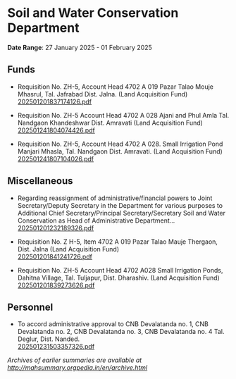 # Soil and Water Conservation Department

**Date Range**: 27 January 2025 - 01 February 2025


## Funds
- Requisition No. ZH-5, Account Head 4702 A 019 Pazar Talao Mouje Mhasrul, Tal. Jafrabad Dist. Jalna. (Land Acquisition Fund)\
  [202501201837174126.pdf](https://gr.maharashtra.gov.in/Site/Upload/Government%20Resolutions/English/202501201837174126.pdf)

- Requisition No. ZH-5 Account Head 4702 A 028 Ajani and Phul Amla Tal. Nandgaon Khandeshwar Dist. Amravati (Land Acquisition Fund)\
  [202501241804074426.pdf](https://gr.maharashtra.gov.in/Site/Upload/Government%20Resolutions/English/202501241804074426.pdf)

- Requisition No. ZH-5, Account Head 4702 A 028. Small Irrigation Pond Manjari Mhasla, Tal. Nandgaon Dist. Amravati. (Land Acquisition Fund)\
  [202501241807104026.pdf](https://gr.maharashtra.gov.in/Site/Upload/Government%20Resolutions/English/202501241807104026.pdf)

## Miscellaneous
- Regarding reassignment of administrative/financial powers to Joint Secretary/Deputy Secretary in the Department for various purposes to Additional Chief Secretary/Principal Secretary/Secretary Soil and Water Conservation as Head of Administrative Department...\
  [202501201232189326.pdf](https://gr.maharashtra.gov.in/Site/Upload/Government%20Resolutions/English/202501201232189326.pdf)

- Requisition No. Z H-5, Item 4702 A 019 Pazar Talao Mauje Thergaon, Dist. Jalna (Land Acquisition Fund)\
  [202501201841241726.pdf](https://gr.maharashtra.gov.in/Site/Upload/Government%20Resolutions/English/202501201841241726.pdf)

- Requisition No. ZH-5 Account Head 4702 A028 Small Irrigation Ponds, Dahitna Village, Tal. Tuljapur, Dist. Dharashiv. (Land Acquisition Fund)\
  [202501201839273626.pdf](https://gr.maharashtra.gov.in/Site/Upload/Government%20Resolutions/English/202501201839273626.pdf)

## Personnel
- To accord administrative approval to CNB Devalatanda no. 1, CNB Devalatanda no. 2, CNB Devalatanda no. 3, CNB Devalatanda no. 4 Tal. Deglur, Dist. Nanded.\
  [202501231503357326.pdf](https://gr.maharashtra.gov.in/Site/Upload/Government%20Resolutions/English/202501231503357326.pdf)


*Archives of earlier summaries are available at http://mahsummary.orgpedia.in/en/archive.html*